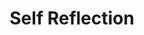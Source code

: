---
title: Self Reflection
menu:
  sidebar:
    name: Self Reflection
    identifier: self-reflection
    weight: 20
---